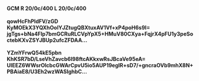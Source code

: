 #### GCM R 20/0c/400 L 20/0c/400
**qowHcFhPIdFV/zGD**<br/>**KyMOEkX3YQXhOoIYJZtugQBXtuxAV1Vf+xP4poH6s9I=**<br/>**jgTgs+bNa4FIp7bmGCRuRLCVpYpX5+HMuV80CXya+FqjrX4pFU1y3peSoctebKXvZSYJBUp2ufcZFDAA...**<br/><br/>
**YZmYFrwQ54kE5pbn**<br/>**KhKSR7bD/LseVhZavcb6l98ftcAKkxwRsJBcaVe95eA=**<br/>**UIEEZ6WWsrOlcbcGWArCpvU5io5AUP19eglR+sD7/+gncraOVb9mhX8N+PBAiaE8/U3Eh2wzWASIghbC...**